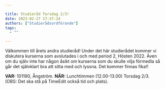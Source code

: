 ```yaml
---

title: Studieråd Torsdag 2/3!
date: 2023-02-27 17:37:24
authors: ["Studierådsordförande"]
tags: 
  - ""

---
```

Välkommen till årets andra studieråd! Under det här studierådet kommer vi diskutera kurserna som avslutades i och med period 2, Hösten 2022. Även om du själv inte har någon åsikt om kurserna som du skulle vilja förmedla så går det självklart bra att sitta med och lyssna. Det kommer finnas fika!!

**VAR:** 101190, Ångström. **NÄR:** Lunchtimmen (12.00-13.00) Torsdag 2/3. (OBS: Det ska stå på TimeEdit också tid och plats).